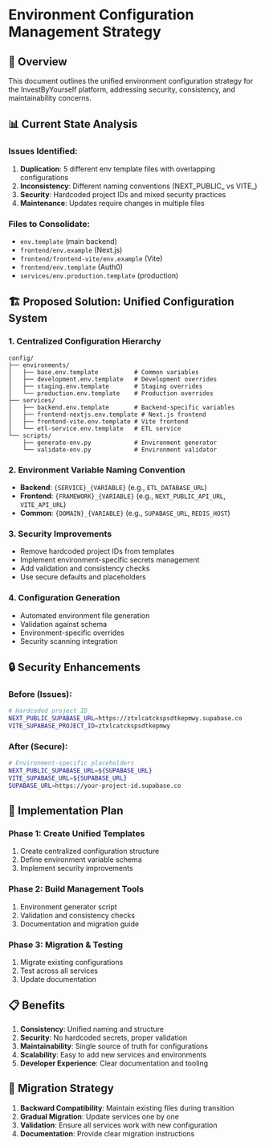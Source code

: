 # Environment Configuration Management Strategy

## 🎯 **Overview**

This document outlines the unified environment configuration strategy for the InvestByYourself platform, addressing security, consistency, and maintainability concerns.

## 📊 **Current State Analysis**

### **Issues Identified:**
1. **Duplication**: 5 different env template files with overlapping configurations
2. **Inconsistency**: Different naming conventions (NEXT_PUBLIC_ vs VITE_)
3. **Security**: Hardcoded project IDs and mixed security practices
4. **Maintenance**: Updates require changes in multiple files

### **Files to Consolidate:**
- `env.template` (main backend)
- `frontend/env.example` (Next.js)
- `frontend/frontend-vite/env.example` (Vite)
- `frontend/env.template` (Auth0)
- `services/env.production.template` (production)

## 🏗️ **Proposed Solution: Unified Configuration System**

### **1. Centralized Configuration Hierarchy**
```
config/
├── environments/
│   ├── base.env.template          # Common variables
│   ├── development.env.template   # Development overrides
│   ├── staging.env.template       # Staging overrides
│   └── production.env.template    # Production overrides
├── services/
│   ├── backend.env.template       # Backend-specific variables
│   ├── frontend-nextjs.env.template # Next.js frontend
│   ├── frontend-vite.env.template # Vite frontend
│   └── etl-service.env.template   # ETL service
└── scripts/
    ├── generate-env.py            # Environment generator
    └── validate-env.py            # Environment validator
```

### **2. Environment Variable Naming Convention**
- **Backend**: `{SERVICE}_{VARIABLE}` (e.g., `ETL_DATABASE_URL`)
- **Frontend**: `{FRAMEWORK}_{VARIABLE}` (e.g., `NEXT_PUBLIC_API_URL`, `VITE_API_URL`)
- **Common**: `{DOMAIN}_{VARIABLE}` (e.g., `SUPABASE_URL`, `REDIS_HOST`)

### **3. Security Improvements**
- Remove hardcoded project IDs from templates
- Implement environment-specific secrets management
- Add validation and consistency checks
- Use secure defaults and placeholders

### **4. Configuration Generation**
- Automated environment file generation
- Validation against schema
- Environment-specific overrides
- Security scanning integration

## 🔒 **Security Enhancements**

### **Before (Issues):**
```bash
# Hardcoded project ID
NEXT_PUBLIC_SUPABASE_URL=https://ztxlcatckspsdtkepmwy.supabase.co
VITE_SUPABASE_PROJECT_ID=ztxlcatckspsdtkepmwy
```

### **After (Secure):**
```bash
# Environment-specific placeholders
NEXT_PUBLIC_SUPABASE_URL=${SUPABASE_URL}
VITE_SUPABASE_URL=${SUPABASE_URL}
SUPABASE_URL=https://your-project-id.supabase.co
```

## 🚀 **Implementation Plan**

### **Phase 1: Create Unified Templates**
1. Create centralized configuration structure
2. Define environment variable schema
3. Implement security improvements

### **Phase 2: Build Management Tools**
1. Environment generator script
2. Validation and consistency checks
3. Documentation and migration guide

### **Phase 3: Migration & Testing**
1. Migrate existing configurations
2. Test across all services
3. Update documentation

## 📋 **Benefits**

1. **Consistency**: Unified naming and structure
2. **Security**: No hardcoded secrets, proper validation
3. **Maintainability**: Single source of truth for configurations
4. **Scalability**: Easy to add new services and environments
5. **Developer Experience**: Clear documentation and tooling

## 🔄 **Migration Strategy**

1. **Backward Compatibility**: Maintain existing files during transition
2. **Gradual Migration**: Update services one by one
3. **Validation**: Ensure all services work with new configuration
4. **Documentation**: Provide clear migration instructions
